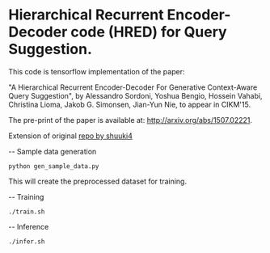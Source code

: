 # Hierarchical Recurrent Encoder-Decoder code (HRED) for Query Suggestion.

This code is tensorflow implementation of the paper:

"A Hierarchical Recurrent Encoder-Decoder For Generative Context-Aware Query Suggestion", by Alessandro Sordoni, Yoshua Bengio, Hossein Vahabi, Christina Lioma, Jakob G. Simonsen, Jian-Yun Nie, to appear in CIKM'15.

The pre-print of the paper is available at: http://arxiv.org/abs/1507.02221.

Extension of original [repo by shuuki4](https://github.com/shuuki4/HRED-tensorflow)

-- Sample data generation

```
python gen_sample_data.py
```
This will create the preprocessed dataset for training.

-- Training

```
./train.sh
```

-- Inference

```
./infer.sh
```
